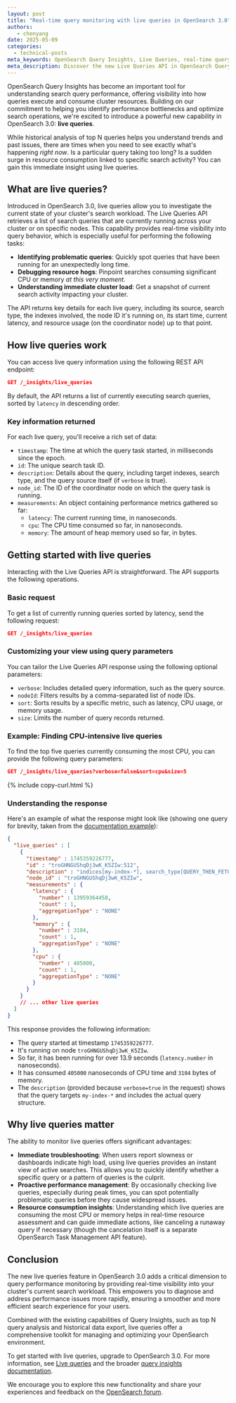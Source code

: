 ```yaml
---
layout: post
title: "Real-time query monitoring with live queries in OpenSearch 3.0"
authors:
   - chenyang
date: 2025-05-09
categories:
  - technical-posts
meta_keywords: OpenSearch Query Insights, Live Queries, real-time query monitoring, query performance, OpenSearch 3.0, search analytics, resource monitoring, query debugging
meta_description: Discover the new Live Queries API in OpenSearch Query Insights 3.0, enabling real-time visibility into currently executing search queries to identify and debug performance issues as they happen.
---
```


OpenSearch Query Insights has become an important tool for understanding search query performance, offering visibility into how queries execute and consume cluster resources. Building on our commitment to helping you identify performance bottlenecks and optimize search operations, we're excited to introduce a powerful new capability in OpenSearch 3.0: **live queries**.

While historical analysis of top N queries helps you understand trends and past issues, there are times when you need to see exactly what's happening *right now*. Is a particular query taking too long? Is a sudden surge in resource consumption linked to specific search activity? You can gain this immediate insight using live queries.

## What are live queries?

Introduced in OpenSearch 3.0, live queries allow you to investigate the current state of your cluster's search workload. The Live Queries API retrieves a list of search queries that are currently running across your cluster or on specific nodes. This capability provides real-time visibility into query behavior, which is especially useful for performing the following tasks:

*   **Identifying problematic queries**: Quickly spot queries that have been running for an unexpectedly long time.
*   **Debugging resource hogs**: Pinpoint searches consuming significant CPU or memory *at this very moment*.
*   **Understanding immediate cluster load**: Get a snapshot of current search activity impacting your cluster.

The API returns key details for each live query, including its source, search type, the indexes involved, the node ID it's running on, its start time, current latency, and resource usage (on the coordinator node) up to that point.

## How live queries work

You can access live query information using the following REST API endpoint:

```json
GET /_insights/live_queries
```

By default, the API returns a list of currently executing search queries, sorted by `latency` in descending order.

### Key information returned

For each live query, you'll receive a rich set of data:

*   `timestamp`: The time at which the query task started, in milliseconds since the epoch.
*   `id`: The unique search task ID.
*   `description`: Details about the query, including target indexes, search type, and the query source itself (if `verbose` is true).
*   `node_id`: The ID of the coordinator node on which the query task is running.
*   `measurements`: An object containing performance metrics gathered so far:
    *   `latency`: The current running time, in nanoseconds.
    *   `cpu`: The CPU time consumed so far, in nanoseconds.
    *   `memory`: The amount of heap memory used so far, in bytes.

## Getting started with live queries

Interacting with the Live Queries API is straightforward. The API supports the following operations.

### Basic request

To get a list of currently running queries sorted by latency, send the following request:

```json
GET /_insights/live_queries
```

### Customizing your view using query parameters

You can tailor the Live Queries API response using the following optional parameters:
- `verbose`: Includes detailed query information, such as the query source.
- `nodeId`: Filters results by a comma-separated list of node IDs.
- `sort`: Sorts results by a specific metric, such as latency, CPU usage, or memory usage.
- `size`: Limits the number of query records returned.


### Example: Finding CPU-intensive live queries

To find the top five queries currently consuming the most CPU, you can provide the following query parameters:

```json
GET /_insights/live_queries?verbose=false&sort=cpu&size=5
```
{% include copy-curl.html %}

### Understanding the response

Here's an example of what the response might look like (showing one query for brevity, taken from the [documentation example](https://docs.opensearch.org/docs/latest/observing-your-data/query-insights/live-queries/#example-response)):

```json
{
  "live_queries" : [
    {
      "timestamp" : 1745359226777,
      "id" : "troGHNGUShqDj3wK_K5ZIw:512",
      "description" : "indices[my-index-*], search_type[QUERY_THEN_FETCH], source[{\"size\":20,\"query\":{\"term\":{\"user.id\":{\"value\":\"userId\",\"boost\":1.0}}}}]",
      "node_id" : "troGHNGUShqDj3wK_K5ZIw",
      "measurements" : {
        "latency" : {
          "number" : 13959364458,
          "count" : 1,
          "aggregationType" : "NONE"
        },
        "memory" : {
          "number" : 3104,
          "count" : 1,
          "aggregationType" : "NONE"
        },
        "cpu" : {
          "number" : 405000,
          "count" : 1,
          "aggregationType" : "NONE"
        }
      }
    }
    // ... other live queries
  ]
}
```

This response provides the following information:

*   The query started at timestamp `1745359226777`.
*   It's running on node `troGHNGUShqDj3wK_K5ZIw`.
*   So far, it has been running for over 13.9 seconds (`latency.number` in nanoseconds).
*   It has consumed `405000` nanoseconds of CPU time and `3104` bytes of memory.
*   The `description` (provided because `verbose=true` in the request) shows that the query targets `my-index-*` and includes the actual query structure.

## Why live queries matter

The ability to monitor live queries offers significant advantages:

*   **Immediate troubleshooting**: When users report slowness or dashboards indicate high load, using live queries provides an instant view of active searches. This allows you to quickly identify whether a specific query or a pattern of queries is the culprit.
*   **Proactive performance management**: By occasionally checking live queries, especially during peak times, you can spot potentially problematic queries before they cause widespread issues.
*   **Resource consumption insights**: Understanding which live queries are consuming the most CPU or memory helps in real-time resource assessment and can guide immediate actions, like canceling a runaway query if necessary (though the cancelation itself is a separate OpenSearch Task Management API feature).

## Conclusion

The new live queries feature in OpenSearch 3.0 adds a critical dimension to query performance monitoring by providing real-time visibility into your cluster's current search workload. This empowers you to diagnose and address performance issues more rapidly, ensuring a smoother and more efficient search experience for your users.

Combined with the existing capabilities of Query Insights, such as top N query analysis and historical data export, live queries offer a comprehensive toolkit for managing and optimizing your OpenSearch environment.

To get started with live queries, upgrade to OpenSearch 3.0. For more information, see [Live queries](https://opensearch.org/docs/latest/observing-your-data/query-insights/live-queries/) and the broader [query insights documentation](https://opensearch.org/docs/latest/observing-your-data/query-insights/index/).

We encourage you to explore this new functionality and share your experiences and feedback on the [OpenSearch forum](https://forum.opensearch.org/).